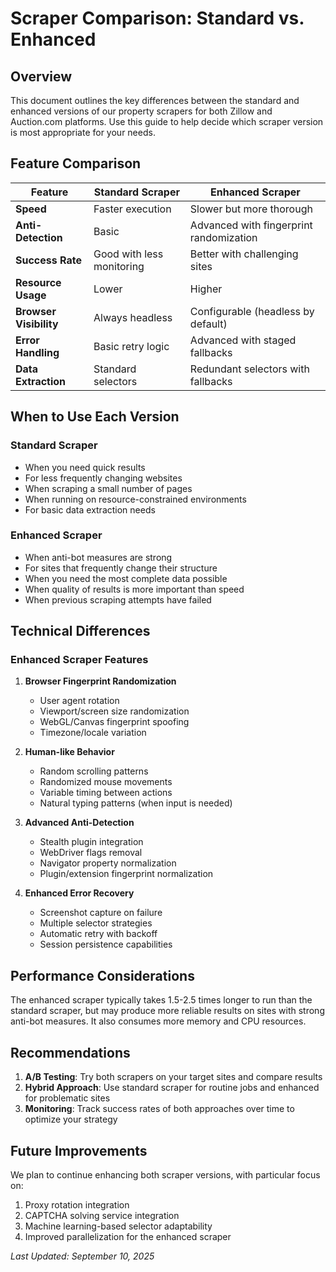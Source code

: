 # Scraper Comparison: Standard vs. Enhanced

## Overview

This document outlines the key differences between the standard and enhanced versions of our property scrapers for both Zillow and Auction.com platforms. Use this guide to help decide which scraper version is most appropriate for your needs.

## Feature Comparison

| Feature | Standard Scraper | Enhanced Scraper |
|---------|-----------------|-----------------|
| **Speed** | Faster execution | Slower but more thorough |
| **Anti-Detection** | Basic | Advanced with fingerprint randomization |
| **Success Rate** | Good with less monitoring | Better with challenging sites |
| **Resource Usage** | Lower | Higher |
| **Browser Visibility** | Always headless | Configurable (headless by default) |
| **Error Handling** | Basic retry logic | Advanced with staged fallbacks |
| **Data Extraction** | Standard selectors | Redundant selectors with fallbacks |

## When to Use Each Version

### Standard Scraper
- When you need quick results
- For less frequently changing websites
- When scraping a small number of pages
- When running on resource-constrained environments
- For basic data extraction needs

### Enhanced Scraper
- When anti-bot measures are strong
- For sites that frequently change their structure
- When you need the most complete data possible
- When quality of results is more important than speed
- When previous scraping attempts have failed

## Technical Differences

### Enhanced Scraper Features
1. **Browser Fingerprint Randomization**
   - User agent rotation
   - Viewport/screen size randomization
   - WebGL/Canvas fingerprint spoofing
   - Timezone/locale variation

2. **Human-like Behavior**
   - Random scrolling patterns
   - Randomized mouse movements
   - Variable timing between actions
   - Natural typing patterns (when input is needed)

3. **Advanced Anti-Detection**
   - Stealth plugin integration
   - WebDriver flags removal
   - Navigator property normalization
   - Plugin/extension fingerprint normalization

4. **Enhanced Error Recovery**
   - Screenshot capture on failure
   - Multiple selector strategies
   - Automatic retry with backoff
   - Session persistence capabilities

## Performance Considerations

The enhanced scraper typically takes 1.5-2.5 times longer to run than the standard scraper, but may produce more reliable results on sites with strong anti-bot measures. It also consumes more memory and CPU resources.

## Recommendations

1. **A/B Testing**: Try both scrapers on your target sites and compare results
2. **Hybrid Approach**: Use standard scraper for routine jobs and enhanced for problematic sites
3. **Monitoring**: Track success rates of both approaches over time to optimize your strategy

## Future Improvements

We plan to continue enhancing both scraper versions, with particular focus on:
1. Proxy rotation integration
2. CAPTCHA solving service integration
3. Machine learning-based selector adaptability
4. Improved parallelization for the enhanced scraper

*Last Updated: September 10, 2025*

